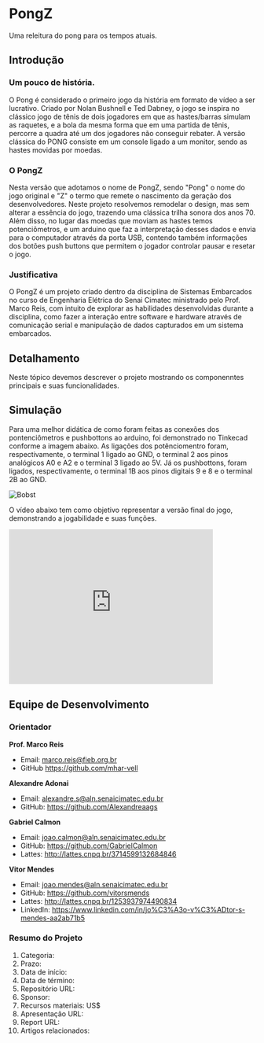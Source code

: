 # PongZ
Uma releitura do pong para os tempos atuais.

## Introdução
### Um pouco de história.
O Pong é considerado o primeiro jogo da história em formato de vídeo a ser lucrativo. Criado por  Nolan Bushnell e Ted Dabney, o jogo se inspira no clássico jogo de tênis de dois jogadores em que as hastes/barras simulam as raquetes, e a bola da mesma forma que em uma partida de tênis, percorre a quadra até um dos jogadores não conseguir rebater. A versão clássica do PONG consiste em um console ligado a um monitor, sendo as hastes movidas por moedas.
### O PongZ
Nesta versão que adotamos o nome de PongZ, sendo "Pong" o nome do jogo original e "Z" o termo que remete o nascimento da geração dos desenvolvedores. Neste projeto resolvemos remodelar o design, mas sem alterar a essência do jogo, trazendo uma clássica trilha sonora dos anos 70. Além disso, no lugar das moedas que moviam as hastes temos potenciômetros, e um arduino que faz a interpretação desses dados e envia para o computador através da porta USB, contendo também informações dos botões push buttons que permitem o jogador controlar pausar e resetar o jogo.
### Justificativa
O PongZ é um projeto criado dentro da disciplina de Sistemas Embarcados no curso de Engenharia Elétrica do Senai Cimatec ministrado pelo Prof. Marco Reis, com intuito de explorar as habilidades desenvolvidas durante a disciplina, como fazer a interação entre software e hardware através de comunicação serial e manipulação de dados capturados em um sistema embarcados.

## Detalhamento
Neste tópico devemos descrever o projeto mostrando os componenntes principais e suas funcionalidades.

## Simulação
Para uma melhor didática de como foram feitas as conexões dos pontenciômetros e pushbottons ao arduino, foi demonstrado no Tinkecad conforme a imagem abaixo. As ligações dos potênciomentro foram, respectivamente, o terminal 1 ligado ao GND, o terminal 2 aos pinos analógicos A0 e A2 e o terminal 3 ligado ao 5V. Já os pushbottons, foram ligados, respectivamente, o terminal 1B aos pinos digitais 9 e 8 e o terminal 2B ao GND.

![Bobst](https://i.imgur.com/rbHTpYk.jpg[/img])

O vídeo abaixo tem como objetivo representar a versão final do jogo, demonstrando a jogabilidade e suas funções.

<div class="embed-responsive embed-responsive-16by9">

<iframe width="415" height="315" src="https://www.youtube.com/embed/Yl8Gpslcpxw" title="YouTube video player" frameborder="0" allow="accelerometer; autoplay; clipboard-write; encrypted-media; gyroscope; picture-in-picture" allowfullscreen></iframe>

</div>

## Equipe de Desenvolvimento
### **Orientador**
**Prof. Marco Reis**
- Email: marco.reis@fieb.org.br
- GitHub https://github.com/mhar-vell

**Alexandre Adonai**
- Email: alexandre.s@aln.senaicimatec.edu.br
- GitHub: https://github.com/Alexandreaags

**Gabriel Calmon**
- Email: joao.calmon@aln.senaicimatec.edu.br
- GitHub: https://github.com/GabrielCalmon
- Lattes: http://lattes.cnpq.br/3714599132684846

**Vitor Mendes**
- Email: joao.mendes@aln.senaicimatec.edu.br
- GitHub: https://github.com/vitorsmends
- Lattes: http://lattes.cnpq.br/1253937974490834
- LinkedIn: https://www.linkedin.com/in/jo%C3%A3o-v%C3%ADtor-s-mendes-aa2ab71b5

### Resumo do Projeto
1. Categoria:
2. Prazo:
3. Data de início:
4. Data de término:
5. Repositório URL:
6. Sponsor:
7. Recursos materiais: US$
8. Apresentação URL:
9. Report URL:
10. Artigos relacionados: